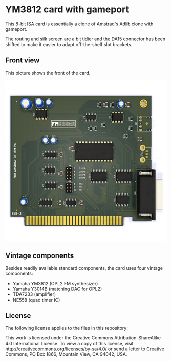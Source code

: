 # YM3812 card with gameport

This 8-bit ISA card is essentially a clone of Amstrad's Adlib clone with gameport.

The routing and silk screen are a bit tidier and the DA15 connector has been shifted to make it easier to adapt off-the-shelf slot brackets.

## Front view

This picture shows the front of the card.

![Front view](img/rendering_front.jpg)

## Vintage components

Besides readily available standard components, the card uses four vintage components:

- Yamaha YM3812 (OPL2 FM synthesizer)
- Yamaha Y3014B (matching DAC for OPL2)
- TDA7233 (amplifier)
- NE558 (quad timer IC)

## License

The following license applies to the files in this repository:

This work is licensed under the Creative Commons Attribution-ShareAlike 4.0 International License. To view a copy of this license, visit http://creativecommons.org/licenses/by-sa/4.0/ or send a letter to Creative Commons, PO Box 1866, Mountain View, CA 94042, USA.

